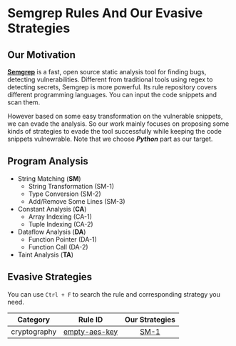 # Semgrep Rules And Our Evasive Strategies
## Our Motivation
[**Semgrep**](https://semgrep.dev/) is a fast, open source static analysis tool for finding bugs, detecting vulnerabilities. Different from traditional tools using regex to detecting secrets, Semgrep is more powerful. Its rule repository covers different programming languages. You can input the code snippets and scan them.

However based on some easy transformation on the vulnerable snippets, we can evade the analysis. So our work mainly focuses on proposing some kinds of strategies to evade the tool successfully while keeping the code snippets vulnewrable. Note that we choose _**Python**_ part as our target.

## Program Analysis
- String Matching (**SM**)
  - String Transformation (SM-1)
  - Type Conversion (SM-2)
  - Add/Remove Some Lines (SM-3)
- Constant Analysis (**CA**)
  - Array Indexing (CA-1)
  - Tuple Indexing (CA-2)
- Dataflow Analysis (**DA**)
  - Function Pointer (DA-1)
  - Function Call (DA-2)
- Taint Analysis (**TA**)

## Evasive Strategies
You can use `Ctrl + F` to search the rule and corresponding strategy you need.

| **Category** | **Rule ID** | **Our Strategies** |
|:----------------:|:-------------------:|:-------------------:|
| cryptography | [empty-aes-key](https://semgrep.dev/orgs/nwpu/editor/r/python.cryptography.security.empty-aes-key.empty-aes-key) | [SM-1](./cryptography/empty-aes-key.md) |



